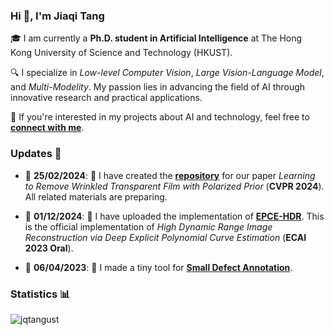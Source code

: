 ### Hi 👋, I'm Jiaqi Tang

🎓 I am currently a __Ph.D. student in Artificial Intelligence__ at The Hong Kong University of Science and Technology (HKUST).

🔍 I specialize in *Low-level Computer Vision*, *Large Vision-Language Model*, and *Multi-Modelity*. My passion lies in advancing the field of AI through innovative research and practical applications. 

💼 If you're interested in my projects about AI and technology, feel free to [**connect with me**](mailto:jtang092@connect.ust.hk).

### Updates 📢

- 📅 **25/02/2024**: 🚀 I have created the **[repository](https://github.com/jqtangust/FilmRemoval)** for our paper _Learning to Remove Wrinkled Transparent Film with Polarized Prior_ (**CVPR 2024**). All related materials are preparing.
  
- 📅 **01/12/2024**: 🔧 I have uploaded the implementation of **[EPCE-HDR](https://github.com/jqtangust/EPCE-HDR)**. This is the official implementation of _High Dynamic Range Image Reconstruction via Deep Explicit Polynomial Curve Estimation_ (**ECAI 2023 Oral**).
  
- 📅 **06/04/2023**: 🔧 I made a tiny tool for **[Small Defect Annotation](https://github.com/jqtangust/small_defect_annotation)**.

### Statistics 📊

<p align="left"><img src="https://github-readme-stats.vercel.app/api?username=jqtangust&show_icons=true&locale=en" alt="jqtangust" /></p>
